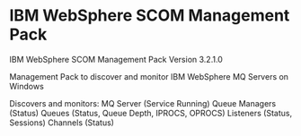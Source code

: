 # IBM WebSphere SCOM Management Pack
IBM WebSphere SCOM Management Pack
Version 3.2.1.0

Management Pack to discover and monitor IBM WebSphere MQ Servers on Windows

Discovers and monitors:
MQ Server (Service Running)
Queue Managers (Status)
Queues (Status, Queue Depth, IPROCS, OPROCS)
Listeners (Status, Sessions)
Channels (Status)

